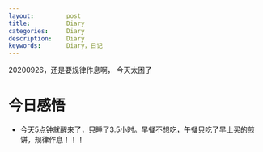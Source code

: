 ```yaml
---
layout:     	post
title:      	Diary
categories: 	Diary
description:   	Diary
keywords: 		Diary，日记 
---
```


20200926，还是要规律作息啊， 今天太困了

# 今日感悟

- 今天5点钟就醒来了，只睡了3.5小时。早餐不想吃，午餐只吃了早上买的煎饼，规律作息！！！

  

